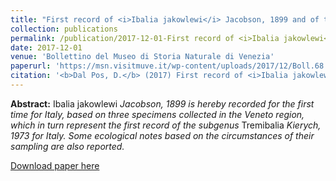 ```yaml
---
title: "First record of <i>Ibalia jakowlewi</i> Jacobson, 1899 and of the subgenus <i>Tremibalia</i> for Italy (Hymenoptera, Cynipoidea, Ibaliidae)"
collection: publications
permalink: /publication/2017-12-01-First record of <i>Ibalia jakowlewi</i> Jacobson, 1899 and of the subgenus <i>Tremibalia</i> for Italy (Hymenoptera, Cynipoidea, Ibaliidae)
date: 2017-12-01
venue: 'Bollettino del Museo di Storia Naturale di Venezia'
paperurl: 'https://msn.visitmuve.it/wp-content/uploads/2017/12/Boll.68.2017.6.pdf'
citation: '<b>Dal Pos, D.</b> (2017) First record of <i>Ibalia jakowlewi</i> Jacobson, 1899 and of the subgenus <i>Tremibalia</i> for Italy (Hymenoptera, Cynipoidea, Ibaliidae). <i>Bollettino del Museo di Storia Naturale di Venezia</i>, 68: 53–57.'
---
```

<b>Abstract:</b> Ibalia jakowlewi <i>Jacobson, 1899 is hereby recorded for the first time for Italy, based on three specimens collected in the Veneto region, which in turn represent the first record of the subgenus</i> Tremibalia <i>Kierych, 1973 for Italy. Some ecological notes based on the circumstances of their sampling are also reported.</i>

[Download paper here](https://msn.visitmuve.it/wp-content/uploads/2017/12/Boll.68.2017.6.pdf)